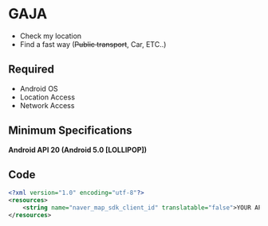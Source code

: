 # GAJA   
  * Check my location   
  * Find a fast way (~~Public transport~~, Car, ETC..)   
## Required   
  * Android OS
  * Location Access
  * Network Access   
## Minimum Specifications   
__Android API 20 (Android 5.0 [LOLLIPOP])__   

## Code
```xml
<?xml version="1.0" encoding="utf-8"?>
<resources>
    <string name="naver_map_sdk_client_id" translatable="false">YOUR API KEY ID</string>
</resources>
```

